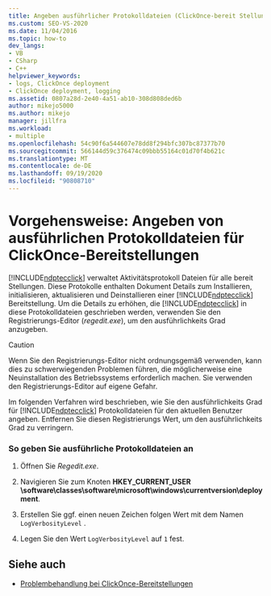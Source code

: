 ```yaml
---
title: Angeben ausführlicher Protokolldateien (ClickOnce-bereit Stellungen)
ms.custom: SEO-VS-2020
ms.date: 11/04/2016
ms.topic: how-to
dev_langs:
- VB
- CSharp
- C++
helpviewer_keywords:
- logs, ClickOnce deployment
- ClickOnce deployment, logging
ms.assetid: 0807a28d-2e40-4a51-ab10-308d808ded6b
author: mikejo5000
ms.author: mikejo
manager: jillfra
ms.workload:
- multiple
ms.openlocfilehash: 54c90f6a544607e78dd8f294bfc307bc87377b70
ms.sourcegitcommit: 566144d59c376474c09bbb55164c01d70f4b621c
ms.translationtype: MT
ms.contentlocale: de-DE
ms.lasthandoff: 09/19/2020
ms.locfileid: "90808710"
---
```

# <a name="how-to-specify-verbose-log-files-for-clickonce-deployments"></a>Vorgehensweise: Angeben von ausführlichen Protokolldateien für ClickOnce-Bereitstellungen
[!INCLUDE[ndptecclick](../deployment/includes/ndptecclick_md.md)] verwaltet Aktivitätsprotokoll Dateien für alle bereit Stellungen. Diese Protokolle enthalten Dokument Details zum Installieren, initialisieren, aktualisieren und Deinstallieren einer [!INCLUDE[ndptecclick](../deployment/includes/ndptecclick_md.md)] Bereitstellung. Um die Details zu erhöhen, die [!INCLUDE[ndptecclick](../deployment/includes/ndptecclick_md.md)] in diese Protokolldateien geschrieben werden, verwenden Sie den Registrierungs-Editor (*regedit.exe*), um den ausführlichkeits Grad anzugeben.

> [!CAUTION]
> Wenn Sie den Registrierungs-Editor nicht ordnungsgemäß verwenden, kann dies zu schwerwiegenden Problemen führen, die möglicherweise eine Neuinstallation des Betriebssystems erforderlich machen. Sie verwenden den Registrierungs-Editor auf eigene Gefahr.

 Im folgenden Verfahren wird beschrieben, wie Sie den ausführlichkeits Grad für [!INCLUDE[ndptecclick](../deployment/includes/ndptecclick_md.md)] Protokolldateien für den aktuellen Benutzer angeben. Entfernen Sie diesen Registrierungs Wert, um den ausführlichkeits Grad zu verringern.

### <a name="to-specify-verbose-log-files"></a>So geben Sie ausführliche Protokolldateien an

1. Öffnen Sie *Regedit.exe*.

2. Navigieren Sie zum Knoten **HKEY_CURRENT_USER \software\classes\software\microsoft\windows\currentversion\deployment**.

3. Erstellen Sie ggf. einen neuen Zeichen folgen Wert mit dem Namen `LogVerbosityLevel` .

4. Legen Sie den Wert `LogVerbosityLevel` auf `1` fest.

## <a name="see-also"></a>Siehe auch
- [Problembehandlung bei ClickOnce-Bereitstellungen](../deployment/troubleshooting-clickonce-deployments.md)